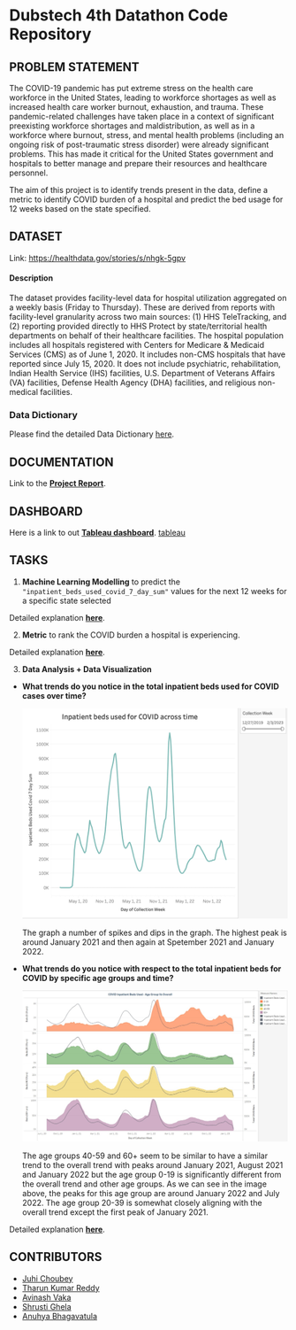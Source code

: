 # Dubstech 4th Datathon Code Repository

## PROBLEM STATEMENT

The COVID-19 pandemic has put extreme stress on the health care workforce in the United States, leading to workforce shortages as well as increased health care worker burnout, exhaustion, and trauma. These pandemic-related challenges have taken place in a context of significant preexisting workforce shortages and maldistribution, as well as in a workforce where burnout, stress, and mental health problems (including an ongoing risk of post-traumatic stress disorder) were already significant problems. This has made it critical for the United States government and hospitals to better manage and prepare their resources and healthcare personnel. 

The aim of this project is to identify trends present in the data, define a metric to identify COVID burden of a hospital and predict the bed usage for 12 weeks based on the state specified.  

## DATASET

Link: https://healthdata.gov/stories/s/nhgk-5gpv

#### Description
The dataset provides facility-level data for hospital utilization aggregated on a weekly basis (Friday to Thursday). These are derived from reports with facility-level granularity across two main sources: (1) HHS TeleTracking, and (2) reporting provided directly to HHS Protect by state/territorial health departments on behalf of their healthcare facilities. The hospital population includes all hospitals registered with Centers for Medicare & Medicaid Services (CMS) as of June 1, 2020. It includes non-CMS hospitals that have reported since July 15, 2020. It does not include psychiatric, rehabilitation, Indian Health Service (IHS) facilities, U.S. Department of Veterans Affairs (VA) facilities, Defense Health Agency (DHA) facilities, and religious non-medical facilities.

### Data Dictionary

Please find the detailed Data Dictionary [here](https://docs.google.com/spreadsheets/d/1A4rVaa1xtjPEzdTpjK58IFEsyH971xoKUanahzRE-i8/edit#gid=0).

## DOCUMENTATION
Link to the **[Project Report](https://github.com/TharunKumarReddy5/optimizers-dubstech-2023/tree/main/docs/project_report.md)**.

## DASHBOARD
Here is a link to out **[Tableau dashboard](https://public.tableau.com/app/profile/tharun.kumar.reddy5213/viz/OptimizersHospitalBedsDashboard/AnalysisDashboard?publish=yes)**.
[tableau](https://github.com/TharunKumarReddy5/optimizers-dubstech-2023/blob/main/tableau/tableau.jpg?raw=true)

## TASKS

1. **Machine Learning Modelling** to predict the `"inpatient_beds_used_covid_7_day_sum"` values for the next 12 weeks  for a specific state selected

Detailed explanation **[here](https://github.com/TharunKumarReddy5/optimizers-dubstech-2023/blob/main/docs/project_report.md#modelling)**.

2. **Metric** to rank the COVID burden a hospital is experiencing.

Detailed explanation **[here](https://github.com/TharunKumarReddy5/optimizers-dubstech-2023/blob/main/docs/project_report.md#metric-design)**.

3. **Data Analysis + Data Visualization**

- **What trends do you notice in the total inpatient beds used for COVID cases over time?** 
    
    ![q2](https://github.com/TharunKumarReddy5/optimizers-dubstech-2023/blob/main/plots/q2.png?raw=true)
    
    The graph a number of spikes and dips in the graph. The highest peak is around January 2021 and then again at Spetember 2021 and January 2022.
- **What trends do you notice with respect to the total inpatient beds for COVID by specific age groups and time?**
    
    ![q3](https://github.com/TharunKumarReddy5/optimizers-dubstech-2023/blob/main/plots/q3.jpg?raw=true)

    The age groups 40-59 and 60+ seem to be similar to have a similar trend to the overall trend with peaks around January 2021, August 2021 and January 2022 but the age group 0-19 is significantly different from the overall trend and other age groups. As we can see in the image above, the peaks for this age group are around January 2022 and July 2022. The age group 20-39 is somewhat closely aligning with the overall trend except the first peak of January 2021.

Detailed explanation **[here](https://github.com/TharunKumarReddy5/optimizers-dubstech-2023/blob/main/docs/project_report.md#data-analysis--visualization)**.

## CONTRIBUTORS

- [Juhi Choubey](https://github.com/jchoubey)
- [Tharun Kumar Reddy](https://github.com/TharunKumarReddy5) 
- [Avinash Vaka](https://github.com/avinash-vaka)
- [Shrusti Ghela](https://github.com/shrusti-ghela)
- [Anuhya Bhagavatula](https://github.com/anuhyabs)